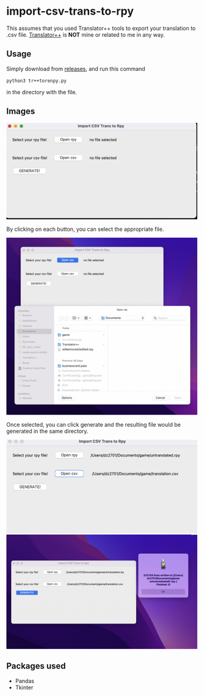 # import-csv-trans-to-rpy
This assumes that you used Translator++ tools to export your translation to .csv file. 
<a href="https://dreamsavior.net/translator-plusplus/">Translator++<a/> is <b>NOT</b> mine or related to me in any way. 

## Usage
Simply download from <a href="https://github.com/dz2701/import-csv-trans-to-rpy/releases">releases</a>, and run this command
```
python3 tr++torenpy.py
```
in the directory with the file.

## Images
<img src="/assets/1.png" width="500"/>

By clicking on each button, you can select the appropriate file.

<img src="/assets/2.png" width="500"/>

Once selected, you can click generate and the resulting file would be generated in the same directory.

<img src="/assets/3.png" width="500"/>

<img src="/assets/4.png" width="500"/>


## Packages used
- Pandas 
- Tkinter


